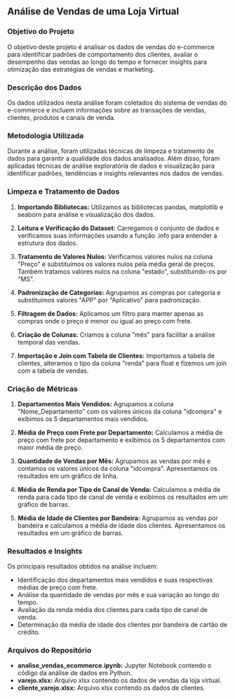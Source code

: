 ## Análise de Vendas de uma Loja Virtual


### Objetivo do Projeto

O objetivo deste projeto é analisar os dados de vendas do e-commerce para identificar padrões de comportamento dos clientes, avaliar o desempenho das vendas ao longo do tempo e fornecer insights para otimização das estratégias de vendas e marketing.

### Descrição dos Dados

Os dados utilizados nesta análise foram coletados do sistema de vendas do e-commerce e incluem informações sobre as transações de vendas, clientes, produtos e canais de venda.

### Metodologia Utilizada

Durante a análise, foram utilizadas técnicas de limpeza e tratamento de dados para garantir a qualidade dos dados analisados. Além disso, foram aplicadas técnicas de análise exploratória de dados e visualização para identificar padrões, tendências e insights relevantes nos dados de vendas.

### Limpeza e Tratamento de Dados

1. **Importando Bibliotecas:** Utilizamos as bibliotecas pandas, matplotlib e seaborn para análise e visualização dos dados.

2. **Leitura e Verificação do Dataset:** Carregamos o conjunto de dados e verificamos suas informações usando a função .info para entender a estrutura dos dados.

3. **Tratamento de Valores Nulos:** Verificamos valores nulos na coluna "Preço" e substituímos os valores nulos pela média geral de preços. Também tratamos valores nulos na coluna "estado", substituindo-os por "MS".

4. **Padronização de Categorias:** Agrupamos as compras por categoria e substituímos valores "APP" por "Aplicativo" para padronização.

5. **Filtragem de Dados:** Aplicamos um filtro para manter apenas as compras onde o preço é menor ou igual ao preço com frete.

6. **Criação de Colunas:** Criamos a coluna "mês" para facilitar a análise temporal das vendas.

7. **Importação e Join com Tabela de Clientes:** Importamos a tabela de clientes, alteramos o tipo da coluna "renda" para float e fizemos um join com a tabela de vendas.

### Criação de Métricas

1. **Departamentos Mais Vendidos:** Agrupamos a coluna "Nome_Departamento" com os valores únicos da coluna "idcompra" e exibimos os 5 departamentos mais vendidos.

2. **Média de Preço com Frete por Departamento:** Calculamos a média de preço com frete por departamento e exibimos os 5 departamentos com maior média de preço.

3. **Quantidade de Vendas por Mês:** Agrupamos as vendas por mês e contamos os valores únicos da coluna "idcompra". Apresentamos os resultados em um gráfico de linha.

4. **Média de Renda por Tipo de Canal de Venda:** Calculamos a média de renda para cada tipo de canal de venda e exibimos os resultados em um gráfico de barras.

5. **Média de Idade de Clientes por Bandeira:** Agrupamos as vendas por bandeira e calculamos a média de idade dos clientes. Apresentamos os resultados em um gráfico de barras.

### Resultados e Insights

Os principais resultados obtidos na análise incluem:
- Identificação dos departamentos mais vendidos e suas respectivas médias de preço com frete.
- Análise da quantidade de vendas por mês e sua variação ao longo do tempo.
- Avaliação da renda média dos clientes para cada tipo de canal de venda.
- Determinação da média de idade dos clientes por bandeira de cartão de crédito.

### Arquivos do Repositório

- **analise_vendas_ecommerce.ipynb:** Jupyter Notebook contendo o código da análise de dados em Python.
- **varejo.xlsx:** Arquivo xlsx contendo os dados de vendas da loja virtual.
- **cliente_varejo.xlsx:** Arquivo xlsx contendo os dados de clientes.
